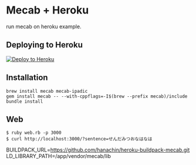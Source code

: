 # Mecab + Heroku

run mecab on heroku example.

## Deploying to Heroku

[![Deploy to Heroku](https://www.herokucdn.com/deploy/button.png)](https://heroku.com/deploy)

## Installation

```
brew install mecab mecab-ipadic
gem install mecab -- --with-cppflags=-I$(brew --prefix mecab)/include
bundle install
```

## Web

```
$ ruby web.rb -p 3000
$ curl http://localhost:3000/?sentence=せんだみつおなはなは
```

BUILDPACK_URL=https://github.com/hanachin/heroku-buildpack-mecab.git
LD_LIBRARY_PATH=/app/vendor/mecab/lib